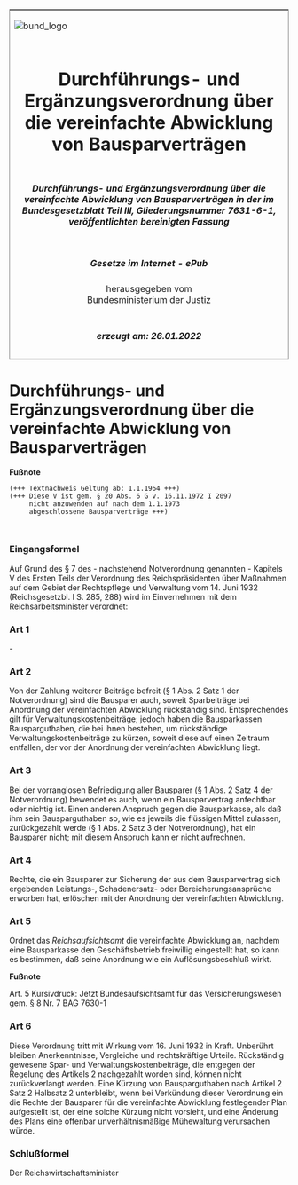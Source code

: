 <span id="DECKBLATT.html"></span>

<table border="0" frame="border" width="100%">

<tr valign="top">

<td align="left">

![bund\_logo](BfJ_2021_Web_de_de.gif)

</td>

<td align="right">

 

</td>

</tr>

<tr align="center" valign="middle">

<td colspan="2">

# Durchführungs- und Ergänzungsverordnung über die vereinfachte Abwicklung von Bausparverträgen

</td>

</tr>

<tr align="center" valign="middle">

<td colspan="2">

##### Durchführungs- und Ergänzungsverordnung über die vereinfachte Abwicklung von Bausparverträgen in der im Bundesgesetzblatt Teil III, Gliederungsnummer 7631-6-1, veröffentlichten bereinigten Fassung

</td>

</tr>

<tr align="center" valign="middle">

<td colspan="2">

  
  

##### Gesetze im Internet - ePub  
  
herausgegeben vom  
Bundesministerium der Justiz

</td>

</tr>

<tr align="center" valign="bottom">

<td colspan="2">

  
  

##### erzeugt am: 26.01.2022

</td>

</tr>

</table>

<span id="BJNR003720933.html"></span>

# Durchführungs- und Ergänzungsverordnung über die vereinfachte Abwicklung von Bausparverträgen

<div>

  
**Fußnote**

<div class="jnhtml">

<div>

<div class="jurAbsatz">

  

``` 
(+++ Textnachweis Geltung ab: 1.1.1964 +++)
(+++ Diese V ist gem. § 20 Abs. 6 G v. 16.11.1972 I 2097
     nicht anzuwenden auf nach dem 1.1.1973
     abgeschlossene Bausparverträge +++)

 
```

</div>

</div>

</div>

</div>

<span id="BJNR003720933BJNE000100328.html"></span>

### Eingangsformel  

<div>

<div class="jnhtml">

<div>

<div class="jurAbsatz">

Auf Grund des § 7 des - nachstehend Notverordnung genannten - Kapitels V
des Ersten Teils der Verordnung des Reichspräsidenten über Maßnahmen auf
dem Gebiet der Rechtspflege und Verwaltung vom 14. Juni 1932
(Reichsgesetzbl. I S. 285, 288) wird im Einvernehmen mit dem
Reichsarbeitsminister verordnet:

</div>

</div>

</div>

</div>

<span id="BJNR003720933BJNE000200328.html"></span>

### Art 1  

<div>

<div class="jnhtml">

<div>

<div class="jurAbsatz">

\-

</div>

</div>

</div>

</div>

<span id="BJNR003720933BJNE000300328.html"></span>

### Art 2  

<div>

<div class="jnhtml">

<div>

<div class="jurAbsatz">

Von der Zahlung weiterer Beiträge befreit (§ 1 Abs. 2 Satz 1 der
Notverordnung) sind die Bausparer auch, soweit Sparbeiträge bei
Anordnung der vereinfachten Abwicklung rückständig sind. Entsprechendes
gilt für Verwaltungskostenbeiträge; jedoch haben die Bausparkassen
Bausparguthaben, die bei ihnen bestehen, um rückständige
Verwaltungskostenbeiträge zu kürzen, soweit diese auf einen Zeitraum
entfallen, der vor der Anordnung der vereinfachten Abwicklung liegt.

</div>

</div>

</div>

</div>

<span id="BJNR003720933BJNE000400328.html"></span>

### Art 3  

<div>

<div class="jnhtml">

<div>

<div class="jurAbsatz">

Bei der vorranglosen Befriedigung aller Bausparer (§ 1 Abs. 2 Satz 4 der
Notverordnung) bewendet es auch, wenn ein Bausparvertrag anfechtbar oder
nichtig ist. Einen anderen Anspruch gegen die Bausparkasse, als daß ihm
sein Bausparguthaben so, wie es jeweils die flüssigen Mittel zulassen,
zurückgezahlt werde (§ 1 Abs. 2 Satz 3 der Notverordnung), hat ein
Bausparer nicht; mit diesem Anspruch kann er nicht aufrechnen.

</div>

</div>

</div>

</div>

<span id="BJNR003720933BJNE000500328.html"></span>

### Art 4  

<div>

<div class="jnhtml">

<div>

<div class="jurAbsatz">

Rechte, die ein Bausparer zur Sicherung der aus dem Bausparvertrag sich
ergebenden Leistungs-, Schadenersatz- oder Bereicherungsansprüche
erworben hat, erlöschen mit der Anordnung der vereinfachten Abwicklung.

</div>

</div>

</div>

</div>

<span id="BJNR003720933BJNE000600328.html"></span>

### Art 5  

<div>

<div class="jnhtml">

<div>

<div class="jurAbsatz">

Ordnet das <span style="font-style:italic;">Reichsaufsichtsamt</span>
die vereinfachte Abwicklung an, nachdem eine Bausparkasse den
Geschäftsbetrieb freiwillig eingestellt hat, so kann es bestimmen, daß
seine Anordnung wie ein Auflösungsbeschluß wirkt.

</div>

</div>

</div>

</div>

<div>

  
**Fußnote**

<div class="jnhtml">

<div>

<div class="jurAbsatz">

Art. 5 Kursivdruck: Jetzt Bundesaufsichtsamt für das Versicherungswesen
gem. § 8 Nr. 7 BAG 7630-1

</div>

</div>

</div>

</div>

<span id="BJNR003720933BJNE000700328.html"></span>

### Art 6  

<div>

<div class="jnhtml">

<div>

<div class="jurAbsatz">

Diese Verordnung tritt mit Wirkung vom 16. Juni 1932 in Kraft. Unberührt
bleiben Anerkenntnisse, Vergleiche und rechtskräftige Urteile.
Rückständig gewesene Spar- und Verwaltungskostenbeiträge, die entgegen
der Regelung des Artikels 2 nachgezahlt worden sind, können nicht
zurückverlangt werden. Eine Kürzung von Bausparguthaben nach Artikel 2
Satz 2 Halbsatz 2 unterbleibt, wenn bei Verkündung dieser Verordnung ein
die Rechte der Bausparer für die vereinfachte Abwicklung festlegender
Plan aufgestellt ist, der eine solche Kürzung nicht vorsieht, und eine
Änderung des Plans eine offenbar unverhältnismäßige Mühewaltung
verursachen würde.

</div>

</div>

</div>

</div>

<span id="BJNR003720933BJNE000800328.html"></span>

### Schlußformel  

<div>

<div class="jnhtml">

<div>

<div class="jurAbsatz">

<span class="SP">Der Reichswirtschaftsminister</span>

</div>

</div>

</div>

</div>
